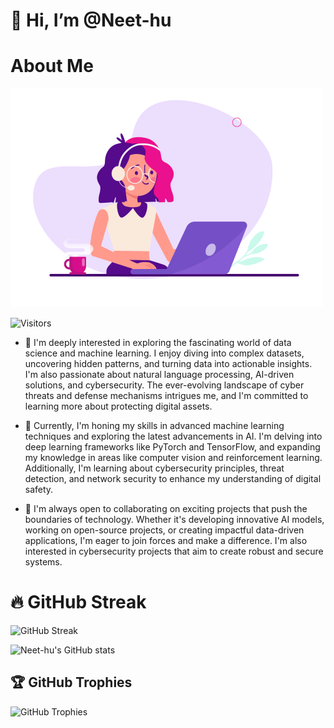 # 👋 Hi, I’m @Neet-hu

# About Me
![About Me](https://github.com/Neet-hu/Neet-hu/blob/main/Image.gif)


![Visitors](https://visitor-badge.laobi.icu/badge?page_id=Neet-hu.Neet-hu)



- 👀  I'm deeply interested in exploring the fascinating world of data science and machine learning. I enjoy diving into complex datasets, uncovering hidden patterns, and turning data into actionable insights. I'm also passionate about natural language processing, AI-driven solutions, and cybersecurity. The ever-evolving landscape of cyber threats and defense mechanisms intrigues me, and I'm committed to learning more about protecting digital assets.

- 🌱 Currently, I'm honing my skills in advanced machine learning techniques and exploring the latest advancements in AI. I'm delving into deep learning frameworks like PyTorch and TensorFlow, and expanding my knowledge in areas like computer vision and reinforcement learning. Additionally, I'm learning about cybersecurity principles, threat detection, and network security to enhance my understanding of digital safety.
- 💞️ I'm always open to collaborating on exciting projects that push the boundaries of technology. Whether it's developing innovative AI models, working on open-source projects, or creating impactful data-driven applications, I'm eager to join forces and make a difference. I'm also interested in cybersecurity projects that aim to create robust and secure systems.
# 🔥 GitHub Streak
![GitHub Streak](https://github-readme-streak-stats.herokuapp.com/?user=Neet-hu&theme=radical)

![Neet-hu's GitHub stats](https://github-readme-stats.vercel.app/api?username=Neet-hu&show_icons=true&theme=radical)





## 🏆 GitHub Trophies
![GitHub Trophies](https://github-profile-trophy.vercel.app/?username=Neet-hu&theme=radical)


